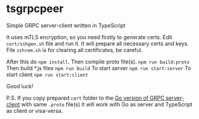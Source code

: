 # tsgrpcpeer
Simple GRPC server-client written in TypeScript

It uses mTLS encryption, so you need firstly to generate certs.
Edit `cert/sshgen.sh` file and run it. It will prepare all necessary certs and keys.
File `sshrem.sh` is for clearing all certificates, be careful.

After this do `npm install`.
Then compile proto file(s). `npm run build:proto`
Then build *.js files `npm run build`
To start server `npm run start:server`
To start client `npm run start:client`

Good luck!

P.S. If you copy prepared `cert` folder to the [Go version of GRPC server-client](https://github.com/dioxine/gogrpcpeer) with same `.proto` file(s)
it will work with Go as server and TypeScript as client or visa-versa.
